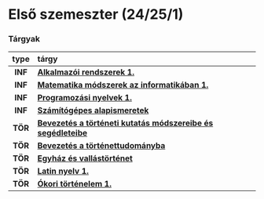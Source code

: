 # Első szemeszter (24/25/1)
### Tárgyak

| type | tárgy |
| :-: | :- |
| **INF** | **[Alkalmazói rendszerek 1.](/classes/24-25-1/OTK-ALKR1EG-INF22/)** |
| **INF** | **[Matematika módszerek az informatikában 1.](/classes/24-25-1/OTK-MATMOD1-INF22/)** |
| **INF** | **[Programozási nyelvek 1.](/classes/24-25-1/OTK-PNY1EG-INF22/)** |
| **INF** | **[Számítógépes alapismeretek](/classes/24-25-1/OTK-SZGAEG-INF22/)** |
| **TÖR** | **[Bevezetés a történeti kutatás módszereibe és segédleteibe](/classes/24-25-1/OT-TOR22-151/)** |
| **TÖR** | **[Bevezetés a történettudományba](/classes/24-25-1/OT-TRN22-101/)** |
| **TÖR** | **[Egyház és vallástörténet](/classes/24-25-1/OT-TOR-161/)** |
| **TÖR** | **[Latin nyelv 1.](/classes/24-25-1/BBN-TLA-101-2/)** |
| **TÖR** | **[Ókori történelem 1.](/classes/24-25-1/OT-TOR22-203/)** |